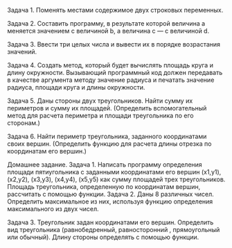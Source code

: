 Задача 1. Поменять местами содержимое двух строковых переменных.

Задача 2. Составить программу, в результате которой величина а меняется значением с величиной b, а величина c — с величиной d.

Задача 3. Ввести три целых числа и вывести их в порядке возрастания значений.

Задача 4. Создать метод, который будет вычислять площадь круга и длину окружности. Вызывающий программный код должен передавать в качестве аргумента методу значение радиуса и печатать значение радиуса, площади круга и длины окружности.

Задача 5. Даны стороны двух треугольников. Найти сумму их периметров и сумму их площадей. (Определить вспомогательный метод для расчета периметра и площади треугольника по его сторонам.)

Задача 6. Найти периметр треугольника, заданного координатами своих вершин. (Определить функцию для расчета длины отрезка по координатам его вершин.)

Домашнее задание.
Задача 1. Написать программу определения площади пятиугольника с заданными координатами его вершин (x1,y1), (x2,y2), (x3,y3), (x4,y4), (x5,y5) как сумму площадей трех треугольников. Площадь треугольника, определенную по координатам вершин, рассчитать с помощью функции.
Задача 2. Даны 8 различных чисел. Определить максимальное из них, используя функцию определения максимального из двух чисел.

Задача 3. Треугольник задан координатами его вершин. Определить вид треугольника (равнобедренный, равносторонний , прямоугольный или обычный). Длину стороны определять с помощью функции.

